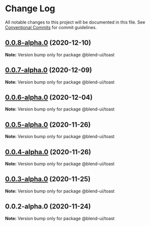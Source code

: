 # Change Log

All notable changes to this project will be documented in this file.
See [Conventional Commits](https://conventionalcommits.org) for commit guidelines.

## [0.0.8-alpha.0](https://prifina-admin/prifina/blend-ui/compare/@blend-ui/toast@0.0.7-alpha.0...@blend-ui/toast@0.0.8-alpha.0) (2020-12-10)

**Note:** Version bump only for package @blend-ui/toast





## [0.0.7-alpha.0](https://prifina-admin/prifina/blend-ui/compare/@blend-ui/toast@0.0.6-alpha.0...@blend-ui/toast@0.0.7-alpha.0) (2020-12-09)

**Note:** Version bump only for package @blend-ui/toast





## [0.0.6-alpha.0](https://prifina-admin/prifina/blend-ui/compare/@blend-ui/toast@0.0.5-alpha.0...@blend-ui/toast@0.0.6-alpha.0) (2020-12-04)

**Note:** Version bump only for package @blend-ui/toast





## [0.0.5-alpha.0](https://prifina-admin/prifina/blend-ui/compare/@blend-ui/toast@0.0.4-alpha.0...@blend-ui/toast@0.0.5-alpha.0) (2020-11-26)

**Note:** Version bump only for package @blend-ui/toast





## [0.0.4-alpha.0](https://prifina-admin/prifina/blend-ui/compare/@blend-ui/toast@0.0.3-alpha.0...@blend-ui/toast@0.0.4-alpha.0) (2020-11-26)

**Note:** Version bump only for package @blend-ui/toast





## [0.0.3-alpha.0](https://prifina-admin/prifina/blend-ui/compare/@blend-ui/toast@0.0.2-alpha.0...@blend-ui/toast@0.0.3-alpha.0) (2020-11-25)

**Note:** Version bump only for package @blend-ui/toast





## 0.0.2-alpha.0 (2020-11-24)

**Note:** Version bump only for package @blend-ui/toast
